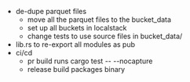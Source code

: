 * de-dupe parquet files
    * move all the parquet files to the bucket_data
    * set up all buckets in localstack
    * change tests to use source files in bucket_data/
* lib.rs to re-export all modules as pub
* ci/cd
    * pr build runs cargo test -- --nocapture
    * release build packages binary
